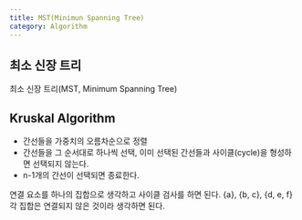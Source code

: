 ```yaml
---
title: MST(Minimun Spanning Tree)
category: Algorithm
---
```


## 최소 신장 트리

최소 신장 트리(MST, Minimum Spanning Tree)

## Kruskal Algorithm

- 간선들을 가중치의 오름차순으로 정렬
- 간선들을 그 순서대로 하나씩 선택, 이미 선택된 간선들과 사이클(cycle)을 형성하면 선택되지 않는다.
- n-1개의 간선이 선택되면 종료한다.

연결 요소를 하나의 집합으로 생각하고 사이클 검사를 하면 된다.
{a}, {b, c}, {d, e, f} 각 집합은 연결되지 않은 것이라 생각하면 된다.